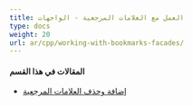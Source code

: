 ```yaml
---
title: العمل مع العلامات المرجعية - الواجهات
type: docs
weight: 20
url: ar/cpp/working-with-bookmarks-facades/
---
```


#### **المقالات في هذا القسم**

- [إضافة وحذف العلامات المرجعية](/pdf/cpp/add-and-delete-bookmarks/)
```